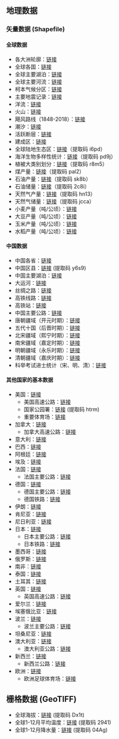 ## 地理数据
### 矢量数据 (Shapefile)
#### 全球数据
- 各大洲轮廓：[链接](https://github.com/yeshancqcq/geographic_data/blob/main/world/WorldContinents.zip)
- 全球各国：[链接](https://github.com/yeshancqcq/geographic_data/blob/main/world/WorldCountries.zip)
- 全球主要湖泊：[链接](https://github.com/yeshancqcq/geographic_data/blob/main/world/WorldMajorLakes.zip)
- 全球主要河流：[链接](https://github.com/yeshancqcq/geographic_data/blob/main/world/WorldRivers.zip)
- 柯本气候分区：[链接](https://github.com/yeshancqcq/geographic_data/blob/main/world/KoppenClimates.zip)
- 主要地震记录：[链接](https://github.com/yeshancqcq/geographic_data/blob/main/world/WorldEarthquake.zip)
- 洋流：[链接](https://github.com/yeshancqcq/geographic_data/blob/main/world/ocean_currents.zip)
- 火山：[链接](https://github.com/yeshancqcq/geographic_data/blob/main/world/volcano.zip)
- 飓风路线（1848-2018）：[链接](https://github.com/yeshancqcq/geographic_data/blob/main/world/hurricane.zip)
- 潮汐：[链接](https://github.com/yeshancqcq/geographic_data/blob/main/world/Global_Tidal_Range_Classification.zip)
- 活跃断层：[链接](https://github.com/yeshancqcq/geographic_data/blob/main/world/FaultsWorld.zip)
- 建成区：[链接](https://github.com/yeshancqcq/geographic_data/blob/main/world/UrbanWorld.zip)
- 全球陆地生态区：[链接](https://pan.baidu.com/s/1dbPnosuEmV-atnoN67Ln6w)（提取码 i6pd）
- 海洋生物多样性统计：[链接](https://pan.baidu.com/s/1ge53LyaVY92VTVCFiUieag)（提取码 pd9j）
- 植被大类别划分：[链接](https://pan.baidu.com/s/1_8EgX0vbi5-8RT_Psfxh5w)（提取码 r8m5）
- 煤产量：[链接](https://pan.baidu.com/s/1FcXVyuyleTiwvMGvwdRpZg)（提取码 pal2）
- 石油产量：[链接](https://pan.baidu.com/s/1uvoyB0iDmF8MawCVatwQ6A)（提取码 sk8b）
- 石油储量：[链接](https://pan.baidu.com/s/1PiMJ57ZzCIjC3EHxNwfXfQ)（提取码 2c8i）
- 天然气产量：[链接](https://pan.baidu.com/s/14x6GX8J1QkjnufxcXw1H7Q)（提取码 hn13）
- 天然气储量：[链接](https://pan.baidu.com/s/1pMakByoPnaxnDHZMp4cd6w)（提取码 jcca）
- 小麦产量（吨/公顷）：[链接](https://github.com/yeshancqcq/geographic_data/blob/main/world/Wheat_Yield.zip)
- 大豆产量（吨/公顷）：[链接](https://github.com/yeshancqcq/geographic_data/blob/main/world/Soybean_Yield.zip)
- 玉米产量（吨/公顷）：[链接](https://github.com/yeshancqcq/geographic_data/blob/main/world/Corn_Yield.zip)
- 水稻产量（吨/公顷）：[链接](https://github.com/yeshancqcq/geographic_data/blob/main/world/Rice_Yield.zip)

#### 中国数据
- 中国各省：[链接](https://github.com/yeshancqcq/geographic_data/blob/main/china/ChinaProvinces.zip)
- 中国区县：[链接](https://pan.baidu.com/s/15t7t6nLj-ntjwfOeZzfW4w) (提取码 y6s9)
- 中国主要湖泊：[链接](https://github.com/yeshancqcq/geographic_data/blob/main/china/ChinaMajorLakes.zip)
- 大运河：[链接](https://github.com/yeshancqcq/geographic_data/blob/main/china/GrandCanal.zip)
- 丝绸之路：[链接](https://github.com/yeshancqcq/geographic_data/blob/main/china/SilkRoad.zip)
- 高铁线路：[链接](https://github.com/yeshancqcq/geographic_data/blob/main/china/HighSpeedRail.zip)
- 高铁站：[链接](https://github.com/yeshancqcq/geographic_data/blob/main/china/HighSpeedRailStation.zip)
- 中国主要公路：[链接](https://github.com/yeshancqcq/geographic_data/blob/main/china/ChinaRoads.zip)
- 唐朝疆域（开元时期）：[链接](https://github.com/yeshancqcq/geographic_data/blob/main/china/TangDynasty.zip)
- 五代十国（后晋时期）：[链接](https://github.com/yeshancqcq/geographic_data/blob/main/china/FiveDynasties.zip)
- 北宋疆域（熙宁时期）：[链接](https://github.com/yeshancqcq/geographic_data/blob/main/china/SongDynasty.zip)
- 南宋疆域（嘉定时期）：[链接](https://github.com/yeshancqcq/geographic_data/blob/main/china/SouthernSong.zip)
- 明朝疆域（永乐时期）：[链接](https://github.com/yeshancqcq/geographic_data/blob/main/china/MingDynasty.zip)
- 清朝疆域（嘉庆时期）：[链接](https://github.com/yeshancqcq/geographic_data/blob/main/china/QingDynasty.zip)
- 科举考试进士统计（宋、明、清）：[链接](https://github.com/yeshancqcq/geographic_data/blob/main/china/ImperialExam.zip)

#### 其他国家的基本数据
- 美国：[链接](https://github.com/yeshancqcq/geographic_data/blob/main/bycountry/USA.zip)
  - 美国高速公路：[链接](https://github.com/yeshancqcq/geographic_data/blob/main/bycountry/USHighway.zip)
  - 国家公园署：[链接](https://pan.baidu.com/s/14v5ekUn0Mn7wQrGhc62Pag) (提取码 htrm)
  - 重要体育场：[链接](https://github.com/yeshancqcq/geographic_data/blob/main/bycountry/SportsVenues.zip)
- 加拿大：[链接](https://github.com/yeshancqcq/geographic_data/blob/main/bycountry/Canada.zip)
  - 加拿大高速公路：[链接](https://github.com/yeshancqcq/geographic_data/blob/main/bycountry/CanadaHighway.zip)
- 意大利：[链接](https://github.com/yeshancqcq/geographic_data/blob/main/bycountry/Italy.zip)
- 巴西：[链接](https://github.com/yeshancqcq/geographic_data/blob/main/bycountry/Brazil.zip)
- 阿根廷：[链接](https://github.com/yeshancqcq/geographic_data/blob/main/bycountry/Argentia.zip)
- 埃及：[链接](https://github.com/yeshancqcq/geographic_data/blob/main/bycountry/Egypt.zip)
- 法国：[链接](https://github.com/yeshancqcq/geographic_data/blob/main/bycountry/France.zip)
  - 法国主要公路：[链接](https://github.com/yeshancqcq/geographic_data/blob/main/bycountry/FranceRds.zip)
- 德国：[链接](https://github.com/yeshancqcq/geographic_data/blob/main/bycountry/Germany.zip)
  - 德国主要公路：[链接](https://github.com/yeshancqcq/geographic_data/blob/main/bycountry/GermanyRds.zip)
  - 德国铁路：[链接](https://github.com/yeshancqcq/geographic_data/blob/main/bycountry/germany_railways.zip)
- 伊朗：[链接](https://github.com/yeshancqcq/geographic_data/blob/main/bycountry/Iran.zip)
- 肯尼亚：[链接](https://github.com/yeshancqcq/geographic_data/blob/main/bycountry/Kenya.zip)
- 尼日利亚：[链接](https://github.com/yeshancqcq/geographic_data/blob/main/bycountry/Nigeria.zip)
- 日本：[链接](https://github.com/yeshancqcq/geographic_data/blob/main/bycountry/Japan.zip)
  - 日本主要公路：[链接](https://github.com/yeshancqcq/geographic_data/blob/main/bycountry/JapanRoad.zip)
  - 日本铁路：[链接](https://github.com/yeshancqcq/geographic_data/blob/main/bycountry/JapanRail.zip)
- 墨西哥：[链接](https://github.com/yeshancqcq/geographic_data/blob/main/bycountry/Mexico.zip)
- 俄罗斯：[链接](https://github.com/yeshancqcq/geographic_data/blob/main/bycountry/Russia.zip)
- 南非：[链接](https://github.com/yeshancqcq/geographic_data/blob/main/bycountry/SouthAfrica.zip)
- 泰国：[链接](https://github.com/yeshancqcq/geographic_data/blob/main/bycountry/Thailand.zip)
- 土耳其：[链接](https://github.com/yeshancqcq/geographic_data/blob/main/bycountry/Turkey.zip)
- 英国：[链接](https://github.com/yeshancqcq/geographic_data/blob/main/bycountry/UK.zip)
  - 英国高速公路：[链接](https://github.com/yeshancqcq/geographic_data/blob/main/bycountry/UKHighway.zip)
- 爱尔兰：[链接](https://github.com/yeshancqcq/geographic_data/blob/main/bycountry/Ireland.zip)
- 埃塞俄比亚：[链接](https://github.com/yeshancqcq/geographic_data/blob/main/bycountry/Ethiopia.zip)
- 波兰：[链接](https://github.com/yeshancqcq/geographic_data/blob/main/bycountry/Poland.zip)
  - 波兰主要公路：[链接](https://github.com/yeshancqcq/geographic_data/blob/main/bycountry/PolandRds.zip)
- 坦桑尼亚：[链接](https://github.com/yeshancqcq/geographic_data/blob/main/bycountry/Tanzania.zip)
- 澳大利亚：[链接](https://github.com/yeshancqcq/geographic_data/blob/main/bycountry/Australia.zip)
  - 澳大利亚公路：[链接](https://github.com/yeshancqcq/geographic_data/blob/main/bycountry/AustraliaRds.zip)
- 新西兰：[链接](https://github.com/yeshancqcq/geographic_data/blob/main/bycountry/NZ.zip)
  - 新西兰公路：[链接](https://github.com/yeshancqcq/geographic_data/blob/main/bycountry/NZRds.zip)
- 欧洲：[链接](https://github.com/yeshancqcq/geographic_data/blob/main/bycountry/europe.zip)
  - 欧洲足球体育场：[链接](https://github.com/yeshancqcq/geographic_data/blob/main/bycountry/SoccerStadiums.zip)

## 栅格数据 (GeoTIFF)
- 全球海拔：[链接](https://pan.baidu.com/s/1OvaZS4l5ksXZXvHxyrObOw) (提取码 Dx1t)
- 全球1-12月平均温度：[链接](https://pan.baidu.com/s/1uqGziI6Qo--u6aL3itl9lg) (提取码 2941)
- 全球1-12月降水量：[链接](https://pan.baidu.com/s/1ZwynLfHlRVwEOdt7vsMpsw) (提取码 04Ag)
